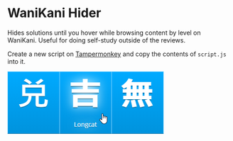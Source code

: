 # WaniKani Hider

Hides solutions until you hover while browsing content by level on WaniKani. Useful for doing self-study outside of the reviews.

Create a new script on [Tampermonkey](http://tampermonkey.net/) and copy the contents of `script.js` into it.

![Example](example.png)

